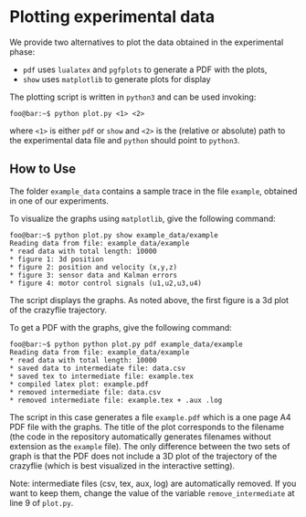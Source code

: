 # Plotting experimental data

We provide two alternatives to plot the data obtained in the experimental phase:

* `pdf` uses `lualatex` and `pgfplots` to generate a PDF with the plots,
* `show` uses `matplotlib` to generate plots for display

The plotting script is written in `python3` and can be used invoking:
```console
foo@bar:~$ python plot.py <1> <2>
```
where `<1>` is either `pdf` or `show` and `<2>` is the (relative or absolute) path to the experimental data file and `python` should point to `python3`.

## How to Use

The folder `example_data` contains a sample trace in the file `example`, obtained in one of our experiments.

To visualize the graphs using `matplotlib`, give the following command:
```console
foo@bar:~$ python plot.py show example_data/example
Reading data from file: example_data/example
* read data with total length: 10000
* figure 1: 3d position
* figure 2: position and velocity (x,y,z)
* figure 3: sensor data and Kalman errors
* figure 4: motor control signals (u1,u2,u3,u4)
```
The script displays the graphs. As noted above, the first figure is a 3d plot of the crazyflie trajectory. 

To get a PDF with the graphs, give the following command:
```console
foo@bar:~$ python python plot.py pdf example_data/example
Reading data from file: example_data/example
* read data with total length: 10000
* saved data to intermediate file: data.csv
* saved tex to intermediate file: example.tex
* compiled latex plot: example.pdf
* removed intermediate file: data.csv
* removed intermediate file: example.tex + .aux .log
```
The script in this case generates a file `example.pdf` which is a one page A4 PDF file with the graphs.
The title of the plot corresponds to the filename (the code in the repository automatically generates filenames without extension as the `example` file).
The only difference between the two sets of graph is that the PDF does not include a 3D plot of the trajectory of the crazyflie (which is best visualized in the interactive setting).

Note: intermediate files (csv, tex, aux, log) are automatically removed.
If you want to keep them, change the value of the variable `remove_intermediate` at line 9 of `plot.py`. 

